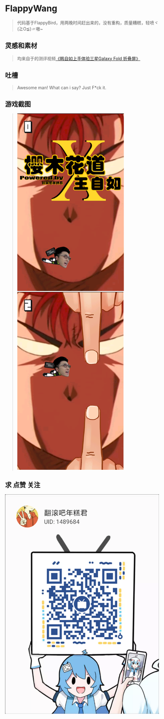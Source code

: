 # FlappyWang
>代码基于FlappyBird，用两晚时间赶出来的，没有重构，质量糟糕，轻喷ヾ(≧O≦)〃嗷~

## 灵感和素材
>均来自于的测评视频[《韩自如上手体验三星Galaxy Fold 折叠屏》](https://www.bilibili.com/video/av49485348)

## 吐槽
> Awesome man! What can i say? Just F*ck it.

## 游戏截图
>![screenshot](./example1.png) ![screenshot](./example2.png)
## 求 点赞 关注
![screenshot](./bilibili_avator.png)
